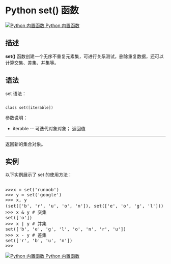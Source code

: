 Python set() 函数
===============

 [![Python 内置函数](../images/up.gif)
 Python 内置函数](python-built-in-functions.html)


  描述
--

 **set()** 函数创建一个无序不重复元素集，可进行关系测试，删除重复数据，还可以计算交集、差集、并集等。

 语法
--

 set 语法：

 
```

class set([iterable])

```

  参数说明：

  * iterable -- 可迭代对象对象；
  返回值
---

 返回新的集合对象。

 实例
--

 以下实例展示了 set 的使用方法：

  <pre>

>>>x = set('runoob')
>>> y = set('google')
>>> x, y
(set(['b', 'r', 'u', 'o', 'n']), set(['e', 'o', 'g', 'l'])) # 重复的被删除
>>> x & y # 交集
set(['o'])
>>> x | y # 并集
set(['b', 'e', 'g', 'l', 'o', 'n', 'r', 'u'])
>>> x - y # 差集
set(['r', 'b', 'u', 'n'])
>>>
</pre>

 [![Python 内置函数](../images/up.gif)
 Python 内置函数](python-built-in-functions.html)